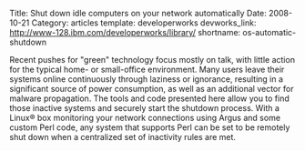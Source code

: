 Title: Shut down idle computers on your network automatically
Date: 2008-10-21
Category: articles
template: developerworks
devworks_link: http://www-128.ibm.com/developerworks/library/
shortname: os-automatic-shutdown

Recent pushes for "green" technology focus mostly on talk, with little
action for the typical home- or small-office environment. Many users
leave their systems online continuously through laziness or ignorance,
resulting in a significant source of power consumption, as well as an
additional vector for malware propagation. The tools and code presented
here allow you to find those inactive systems and securely start the
shutdown process. With a Linux® box monitoring your network connections
using Argus and some custom Perl code, any system that supports Perl can
be set to be remotely shut down when a centralized set of inactivity
rules are met.
